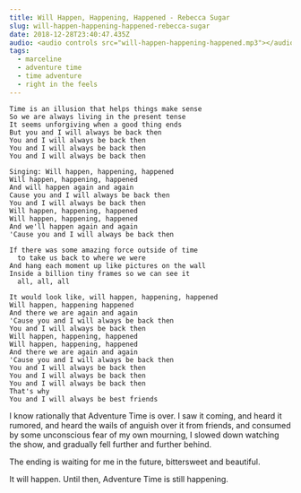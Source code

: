 ```yaml
---
title: Will Happen, Happening, Happened - Rebecca Sugar
slug: will-happen-happening-happened-rebecca-sugar
date: 2018-12-28T23:40:47.435Z
audio: <audio controls src="will-happen-happening-happened.mp3"></audio>
tags:
  - marceline
  - adventure time
  - time adventure
  - right in the feels
---
```

    Time is an illusion that helps things make sense
    So we are always living in the present tense
    It seems unforgiving when a good thing ends
    But you and I will always be back then
    You and I will always be back then
    You and I will always be back then
    You and I will always be back then

    Singing: Will happen, happening, happened
    Will happen, happening, happened
    And will happen again and again
    Cause you and I will always be back then
    You and I will always be back then
    Will happen, happening, happened
    Will happen, happening, happened
    And we'll happen again and again
    'Cause you and I will always be back then

    If there was some amazing force outside of time
      to take us back to where we were
    And hang each moment up like pictures on the wall
    Inside a billion tiny frames so we can see it
      all, all, all

    It would look like, will happen, happening, happened
    Will happen, happening happened
    And there we are again and again
    'Cause you and I will always be back then
    You and I will always be back then
    Will happen, happening, happened
    Will happen, happening, happened
    And there we are again and again
    'Cause you and I will always be back then
    You and I will always be back then
    You and I will always be back then
    You and I will always be back then
    That's why
    You and I will always be best friends

I know rationally that Adventure Time is over.  I saw it coming, and
heard it rumored, and heard the wails of anguish over it from friends,
and consumed by some unconscious fear of my own mourning, I slowed
down watching the show, and gradually fell further and further behind.

The ending is waiting for me in the future, bittersweet and beautiful.

It will happen.  Until then, Adventure Time is still happening.

